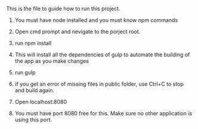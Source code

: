 This is the file to guide how to run this project.

1. You must have node installed and you must know npm commands

2. Open cmd prompt and nevigate to the porject root.

3. run npm install

4. This will install all the dependencies of gulp to automate the building of the app as you make changes

5. run gulp

6. if you get an error of missing files in public folder, use Ctrl+C to stop and build again.

7. Open localhost:8080

8. You must have port 8080 free for this. Make sure no other application is using this port.

